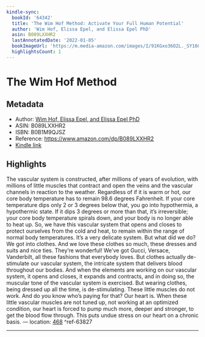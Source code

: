 ```yaml
---
kindle-sync:
  bookId: '64342'
  title: 'The Wim Hof Method: Activate Your Full Human Potential'
  author: 'Wim Hof, Elissa Epel, and Elissa Epel PhD'
  asin: B089LXXHR2
  lastAnnotatedDate: '2022-01-05'
  bookImageUrl: 'https://m.media-amazon.com/images/I/91KGxo36O2L._SY160.jpg'
  highlightsCount: 1
---
```

# The Wim Hof Method
## Metadata
* Author: [Wim Hof, Elissa Epel, and Elissa Epel PhD](https://www.amazon.comundefined)
* ASIN: B089LXXHR2
* ISBN: B0B1M9QJSZ
* Reference: https://www.amazon.com/dp/B089LXXHR2
* [Kindle link](kindle://book?action=open&asin=B089LXXHR2)

## Highlights
The vascular system is constructed, after millions of years of evolution, with millions of little muscles that contract and open the veins and the vascular channels in reaction to the weather. Regardless of if it is warm or hot, our core body temperature has to remain 98.6 degrees Fahrenheit. If your core temperature dips only 2 or 3 degrees below that, you go into hypothermia, a hypothermic state. If it dips 3 degrees or more than that, it’s irreversible; your core body temperature spirals down, and your body is no longer able to heat up. So, we have this vascular system that opens and closes to protect ourselves from the cold and heat, to remain within the range of normal body temperatures. It’s a very delicate system. But what did we do? We got into clothes. And we love these clothes so much, these dresses and suits and nice ties. They’re wonderful! We’ve got Gucci, Versace, Vanderbilt, all these fashions that everybody loves. But clothes actually de-stimulate our vascular system, the intricate system that delivers blood throughout our bodies. And when the elements are working on our vascular system, it opens and closes, it expands and contracts, and in doing so, the muscular tone of the vascular system is exercised. But wearing clothes, being dressed up all the time, is de-stimulating. These little muscles do not work. And do you know who’s paying for that? Our heart is. When these little vascular muscles are not tuned up, not working at an optimized condition, our heart is forced to pump much more, deeper and stronger, to get the blood flow through. This puts undue stress on our heart on a chronic basis. — location: [468](kindle://book?action=open&asin=B089LXXHR2&location=468) ^ref-63827

---
